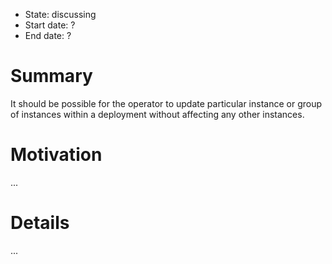 - State: discussing
- Start date: ?
- End date: ?

# Summary

It should be possible for the operator to update particular instance or group of instances within a deployment without affecting any other instances.

# Motivation

...

# Details

...
